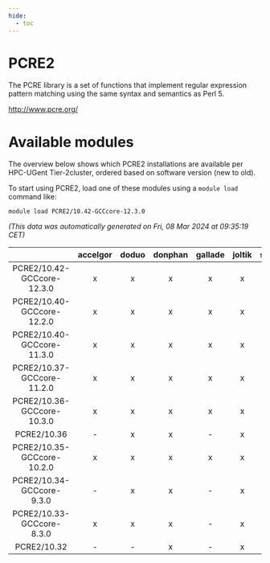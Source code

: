 ```yaml
---
hide:
  - toc
---
```


PCRE2
=====


The PCRE library is a set of functions that implement regular expression pattern matching using the same syntax and semantics as Perl 5.

http://www.pcre.org/
# Available modules


The overview below shows which PCRE2 installations are available per HPC-UGent Tier-2cluster, ordered based on software version (new to old).

To start using PCRE2, load one of these modules using a `module load` command like:

```shell
module load PCRE2/10.42-GCCcore-12.3.0
```

*(This data was automatically generated on Fri, 08 Mar 2024 at 09:35:19 CET)*  

| |accelgor|doduo|donphan|gallade|joltik|skitty|
| :---: | :---: | :---: | :---: | :---: | :---: | :---: |
|PCRE2/10.42-GCCcore-12.3.0|x|x|x|x|x|x|
|PCRE2/10.40-GCCcore-12.2.0|x|x|x|x|x|x|
|PCRE2/10.40-GCCcore-11.3.0|x|x|x|x|x|x|
|PCRE2/10.37-GCCcore-11.2.0|x|x|x|x|x|x|
|PCRE2/10.36-GCCcore-10.3.0|x|x|x|x|x|x|
|PCRE2/10.36|-|x|x|-|x|-|
|PCRE2/10.35-GCCcore-10.2.0|x|x|x|x|x|x|
|PCRE2/10.34-GCCcore-9.3.0|-|x|x|-|x|x|
|PCRE2/10.33-GCCcore-8.3.0|x|x|x|-|x|x|
|PCRE2/10.32|-|-|x|-|x|-|
